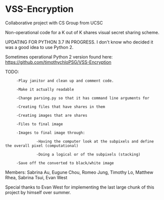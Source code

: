 # VSS-Encryption
Collaborative project with CS Group from UCSC

Non-operational code for a K out of K shares visual secret sharing scheme. 

UPDATING FOR PYTHON 3.7 IN PROGRESS. I don't know who decided it was a good idea to use Python 2.

Sometimes operational Python 2 version found here: https://github.com/timothychloPSG/VSS-Encryption

TODO:    

         -Play janitor and clean up and comment code.
         
         -Make it actually readable
         
         -Change parsing.py so that it has command line arguments for
         
         -Creating files that have shares in them
         
         -Creating images that are shares
         
         -Files to final image
         
         -Images to final image through:
         
                  -Having the computer look at the subpixels and define the overall pixel (computational)
                  
                  -Doing a logical or of the subpixels (stacking)
                  
         -Save off the converted to black/white image

Members: Sabrina Au, Eugune Chou, Romeo Jung, Timothy Lo, Matthew Rhea,
         Sabrina Tsui, Evan West

Special thanks to Evan West for implementing the last large chunk of this project by himself over
summer.
